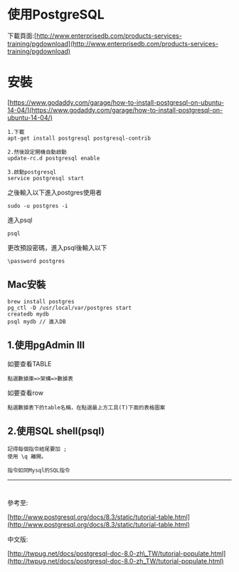 # 使用PostgreSQL

下載頁面:[http://www.enterprisedb.com/products-services-training/pgdownload](http://www.enterprisedb.com/products-services-training/pgdownload)

# 安裝

[https://www.godaddy.com/garage/how-to-install-postgresql-on-ubuntu-14-04/](https://www.godaddy.com/garage/how-to-install-postgresql-on-ubuntu-14-04/)

```
1.下載
apt-get install postgresql postgresql-contrib

2.然後設定開機自動啟動
update-rc.d postgresql enable

3.啟動postgresql
service postgresql start
```

之後輸入以下進入postgres使用者

```
sudo -u postgres -i
```

進入psql

```
psql
```

更改預設密碼，進入psql後輸入以下

```
\password postgres
```

## Mac安裝

```
brew install postgres
pg_ctl -D /usr/local/var/postgres start
createdb mydb
psql mydb // 進入DB
```

## 1.使用pgAdmin III

如要查看TABLE

```
點選數據庫=>架構=>數據表
```

如要查看row

```
點選數據表下的table名稱，在點選最上方工具(T)下面的表格圖案
```

## 2.使用SQL shell\(psql\)

```
記得每個指令結尾要加 ;
使用 \q 離開。
```

```
指令如同Mysql的SQL指令
```

---

# 

參考至:

[http://www.postgresql.org/docs/8.3/static/tutorial-table.html](http://www.postgresql.org/docs/8.3/static/tutorial-table.html)

中文版:

[http://twpug.net/docs/postgresql-doc-8.0-zh\_TW/tutorial-populate.html](http://twpug.net/docs/postgresql-doc-8.0-zh_TW/tutorial-populate.html)

